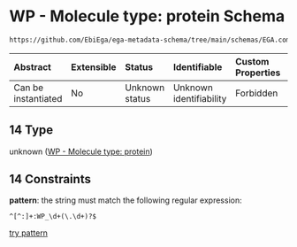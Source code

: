 # WP - Molecule type: protein Schema

```txt
https://github.com/EbiEga/ega-metadata-schema/tree/main/schemas/EGA.common-definitions.json#/definitions/curie_refseq_pattern/oneOf/14
```



| Abstract            | Extensible | Status         | Identifiable            | Custom Properties | Additional Properties | Access Restrictions | Defined In                                                                                |
| :------------------ | :--------- | :------------- | :---------------------- | :---------------- | :-------------------- | :------------------ | :---------------------------------------------------------------------------------------- |
| Can be instantiated | No         | Unknown status | Unknown identifiability | Forbidden         | Allowed               | none                | [EGA.common-definitions.json*](../out/EGA.common-definitions.json "open original schema") |

## 14 Type

unknown ([WP - Molecule type: protein](ega-12-definitions-refseq-accessions-data1098-curie-pattern-oneof-wp---molecule-type-protein.md))

## 14 Constraints

**pattern**: the string must match the following regular expression: 

```regexp
^[^:]+:WP_\d+(\.\d+)?$
```

[try pattern](https://regexr.com/?expression=%5E%5B%5E%3A%5D%2B%3AWP\_%5Cd%2B\(%5C.%5Cd%2B\)%3F%24 "try regular expression with regexr.com")
